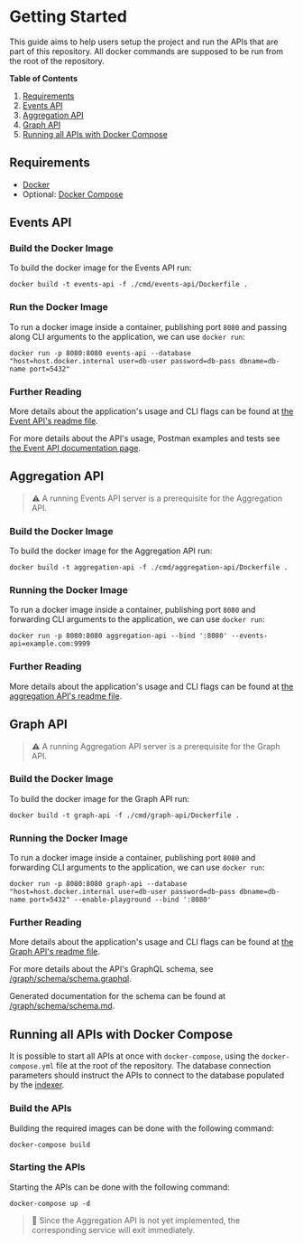 # Getting Started

This guide aims to help users setup the project and run the APIs that are part of this repository.
All docker commands are supposed to be run from the root of the repository.

**Table of Contents**

1. [Requirements](#requirements)
2. [Events API](#events-api)
3. [Aggregation API](#aggregation-api)
4. [Graph API](#graph-api)
5. [Running all APIs with Docker Compose](#running-all-apis-with-docker-compose)

## Requirements

* [Docker](https://docs.docker.com/get-docker/)
* Optional: [Docker Compose](https://docs.docker.com/compose/install/)

## Events API

### Build the Docker Image

To build the docker image for the Events API run:

```console
docker build -t events-api -f ./cmd/events-api/Dockerfile .
```

### Run the Docker Image

To run a docker image inside a container, publishing port `8080` and passing along CLI arguments to the application, we can use `docker run`:

```console
docker run -p 8080:8080 events-api --database "host=host.docker.internal user=db-user password=db-pass dbname=db-name port=5432"
```

### Further Reading

More details about the application's usage and CLI flags can be found at [the Event API's readme file](/cmd/events-api/README.md).

For more details about the API's usage, Postman examples and tests see [the Event API documentation page](/events/API.md).

## Aggregation API

> ⚠️ A running Events API server is a prerequisite for the Aggregation API.

### Build the Docker Image

To build the docker image for the Aggregation API run:

```console
docker build -t aggregation-api -f ./cmd/aggregation-api/Dockerfile .
```

### Running the Docker Image

To run a docker image inside a container, publishing port `8080` and forwarding CLI arguments to the application, we can use `docker run`:

```console
docker run -p 8080:8080 aggregation-api --bind ':8080' --events-api=example.com:9999
```

### Further Reading

More details about the application's usage and CLI flags can be found at [the aggregation API's readme file](/cmd/aggregation-api/README.md).

## Graph API

> ⚠️ A running Aggregation API server is a prerequisite for the Graph API.

### Build the Docker Image

To build the docker image for the Graph API run:

```console
docker build -t graph-api -f ./cmd/graph-api/Dockerfile .
```

### Running the Docker Image

To run a docker image inside a container, publishing port `8080` and forwarding CLI arguments to the application, we can use `docker run`:

```console
docker run -p 8080:8080 graph-api --database "host=host.docker.internal user=db-user password=db-pass dbname=db-name port=5432" --enable-playground --bind ':8080'
```

### Further Reading

More details about the application's usage and CLI flags can be found at [the Graph API's readme file](/cmd/graph-api/README.md).

For more details about the API's GraphQL schema, see [/graph/schema/schema.graphql](/graph/schema/schema.graphql).

Generated documentation for the schema can be found at [/graph/schema/schema.md](/graph/schema/schema.md).

## Running all APIs with Docker Compose

It is possible to start all APIs at once with `docker-compose`, using the `docker-compose.yml` file at the root of the repository.
The database connection parameters should instruct the APIs to connect to the database populated by the [indexer](https://github.com/NFT-com/indexer).

### Build the APIs

Building the required images can be done with the following command:

```console
docker-compose build
```

### Starting the APIs

Starting the APIs can be done with the following command:

```console
docker-compose up -d
```

> 🚧 Since the Aggregation API is not yet implemented, the corresponding service will exit immediately.
